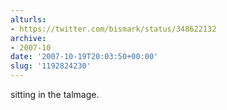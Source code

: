 ```yaml
---
alturls:
- https://twitter.com/bismark/status/348622132
archive:
- 2007-10
date: '2007-10-19T20:03:50+00:00'
slug: '1192824230'
---
```


sitting in the talmage.


